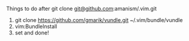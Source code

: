 Things to do after git clone git@github.com:amanism/.vim.git
1. git clone https://github.com/gmarik/vundle.git ~/.vim/bundle/vundle
2. vim:BundleInstall
3. set and done!
